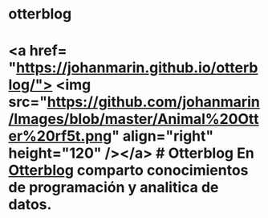 # otterblog
# &lt;a href= "https://johanmarin.github.io/otterblog/"> &lt;img src="https://github.com/johanmarin/Images/blob/master/Animal%20Otter%20rf5t.png" align="right" height="120" />&lt;/a> # Otterblog En [Otterblog](https://johanmarin.github.io/otterblog/)  comparto conocimientos de programación y analitica de datos.
